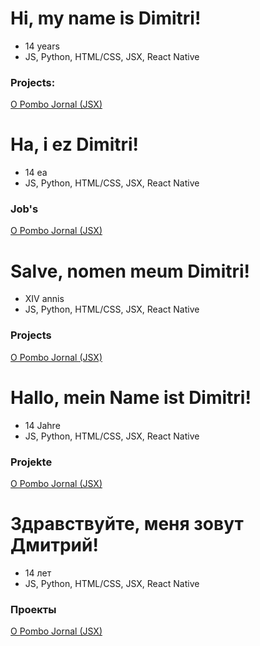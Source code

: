 # Hi, my name is Dimitri!
- 14 years
- JS, Python, HTML/CSS, JSX, React Native
### Projects:
[O Pombo Jornal (JSX)](https://opombo.vercel.app)

# Ha, i ez Dimitri!
- 14 ea
- JS, Python, HTML/CSS, JSX, React Native
### Job's
[O Pombo Jornal (JSX)](https://opombo.vercel.app)

# Salve, nomen meum Dimitri!
- XIV annis
- JS, Python, HTML/CSS, JSX, React Native
### Projects
[O Pombo Jornal (JSX)](https://opombo.vercel.app)

# Hallo, mein Name ist Dimitri!
- 14 Jahre
- JS, Python, HTML/CSS, JSX, React Native
### Projekte
[O Pombo Jornal (JSX)](https://opombo.vercel.app)

# Здравствуйте, меня зовут Дмитрий!
- 14 лет
- JS, Python, HTML/CSS, JSX, React Native
### Проекты
[O Pombo Jornal (JSX)](https://opombo.vercel.app)
